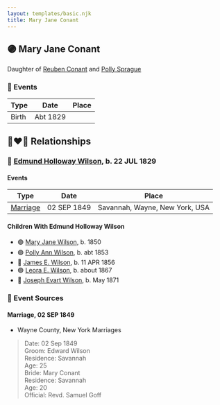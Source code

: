 ```yaml
---
layout: templates/basic.njk
title: Mary Jane Conant
---
```

## 🟣 Mary Jane Conant

Daughter of [Reuben Conant](/people/7/72221832) and [Polly Sprague](/people/5/53927626)

### 📆 Events

Type | Date | Place
------ | ------ | ------
Birth | Abt 1829 |

## 👩‍❤️‍👨 Relationships

### 🔵 [Edmund Holloway Wilson](/people/6/67777324), b. 22 JUL 1829

#### Events

Type | Date | Place
------ | ------ | ------
[Marriage](#event-d956a309-3aad-40ff-8618-ca00305f3299) | 02 SEP 1849 | Savannah, Wayne, New York, USA
#### Children With Edmund Holloway Wilson
* 🟣 [Mary Jane Wilson](/people/6/68306241), b. 1850
* 🟣 [Polly Ann Wilson](/people/9/97244328), b. abt 1853
* 🔵 [James E. Wilson](/people/5/54950695), b. 11 APR 1856
* 🟣 [Leora E. Wilson](/people/2/22233872), b. about 1867
* 🔵 [Joseph Evart Wilson](/people/5/57306025), b. May 1871
### 📰 Event Sources

#### <a id="event-d956a309-3aad-40ff-8618-ca00305f3299"></a> Marriage, 02 SEP 1849
* Wayne County, New York Marriages
>   
  > Date: 02 Sep 1849  
  > Groom: Edward Wilson  
  > Residence: Savannah  
  > Age: 25  
  > Bride: Mary Conant  
  > Residence: Savannah  
  > Age: 20  
  > Official: Revd. Samuel Goff